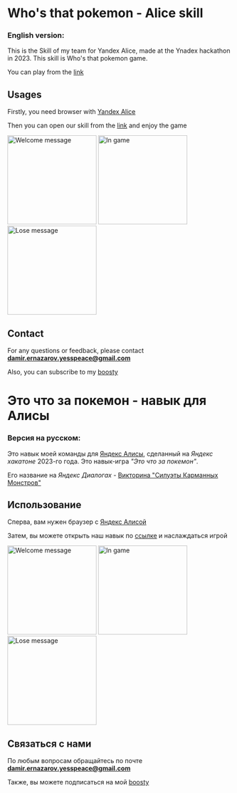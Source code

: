 # Who's that pokemon - Alice skill

### English version:


This is the Skill of my team for Yandex Alice, made at the Ynadex hackathon in 2023. This skill is Who's that pokemon game.

You can play from the [link](https://dialogs.yandex.ru/store/skills/9e37dc17-eto-chto-za-pokemo)

## Usages

Firstly, you need browser with [Yandex Alice](https://yandex.ru/alice)

Then you can open our skill from the [link](https://dialogs.yandex.ru/store/skills/9e37dc17-eto-chto-za-pokemo) and enjoy the game

<img src="https://i.imgur.com/5M5rw3P.jpg" alt="Welcome message" width="200"> <img src="https://i.imgur.com/r6rla8r.jpg" alt="In game" width="200"> <img src="https://i.imgur.com/mBBhdvZ.jpg" alt="Lose message" width="200">

## Contact

For any questions or feedback, please contact **damir.ernazarov.yesspeace@gmail.com**

Also, you can subscribe to my [boosty](https://boosty.to/yesspeace)

# Это что за покемон - навык для Алисы

### Версия на русском:

Это навык моей команды для [Яндекс Алисы](https://yandex.ru/alice), сделанный на _Яндекс хакатоне_ 2023-го года. Это навык-игра _"Это что за покемон"_.

Его название на _Яндекс Диалогах_ - [Викторина "Силуэты Карманных Монстров"](https://dialogs.yandex.ru/store/skills/9e37dc17-eto-chto-za-pokemo)

## Использование

Сперва, вам нужен браузер с [Яндекс Алисой](https://yandex.ru/alice)

Затем, вы можете открыть наш навык по [ссылке](https://dialogs.yandex.ru/store/skills/9e37dc17-eto-chto-za-pokemo) и наслаждаться игрой

<img src="https://i.imgur.com/5M5rw3P.jpg" alt="Welcome message" width="200"> <img src="https://i.imgur.com/r6rla8r.jpg" alt="In game" width="200"> <img src="https://i.imgur.com/mBBhdvZ.jpg" alt="Lose message" width="200">

## Связаться с нами

По любым вопросам обращайтесь по почте **damir.ernazarov.yesspeace@gmail.com**

Также, вы можете подписаться на мой [boosty](https://boosty.to/yesspeace)
